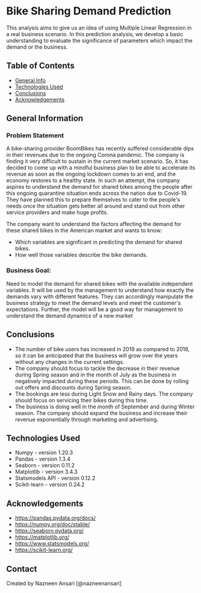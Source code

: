# Bike Sharing Demand Prediction
 This analysis aims to give us an idea of using Multiple Linear Regression in a real business scenario. In this prediction analysis, we develop a basic understanding to evaluate the significance of parameters which impact the demand or the business.


## Table of Contents
* [General Info](#general-information)
* [Technologies Used](#technologies-used)
* [Conclusions](#conclusions)
* [Acknowledgements](#acknowledgements)

## General Information
### Problem Statement
  
A bike-sharing provider BoomBikes has recently suffered considerable dips in their revenues due to the ongoing Corona pandemic. The company is finding it very difficult to sustain in the current market scenario. So, it has decided to come up with a mindful business plan to be able to accelerate its revenue as soon as the ongoing lockdown comes to an end, and the economy restores to a healthy state. In such an attempt, the company aspires to understand the demand for shared bikes among the people after this ongoing quarantine situation ends across the nation due to Covid-19. They have planned this to prepare themselves to cater to the people's needs once the situation gets better all around and stand out from other service providers and make huge profits.

The company want to understand the factors affecting the demand for these shared bikes in the American market and wants to know:

  - Which variables are significant in predicting the demand for shared bikes.
  - How well those variables describe the bike demands.

### Business Goal:
Need to model the demand for shared bikes with the available independent variables. It will be used by the management to understand how exactly the demands vary with different features. They can accordingly manipulate the business strategy to meet the demand levels and meet the customer's expectations. Further, the model will be a good way for management to understand the demand dynamics of a new market

## Conclusions
- The number of bike users has increased in 2019 as compared to 2018, so it can be anticipated that the business will grow over the years without any changes in the current settings.
- The company should focus to tackle the decrease in their revenue during Spring season and in the month of July as the business in negatively impacted during these periods. This can be done by rolling out offers and discounts during Spring season.
- The bookings are less during Light Snow and Rainy days. The company should focus on servicing their bikes during this time.
- The business is doing well in the month of September and during Winter season. The company should expand the business and increase their revenue exponentially through marketing and advertising.

## Technologies Used
- Numpy - version 1.20.3
- Pandas - version 1.3.4
- Seaborn - version 0.11.2
- Matplotlib - version 3.4.3
- Statsmodels API - version 0.12.2
- Scikit-learn - version 0.24.2

## Acknowledgements
- https://pandas.pydata.org/docs/
- https://numpy.org/doc/stable/
- https://seaborn.pydata.org/
- https://matplotlib.org/
- https://www.statsmodels.org/
- https://scikit-learn.org/

## Contact
Created by
Nazneen Ansari [@nazneenansari]

